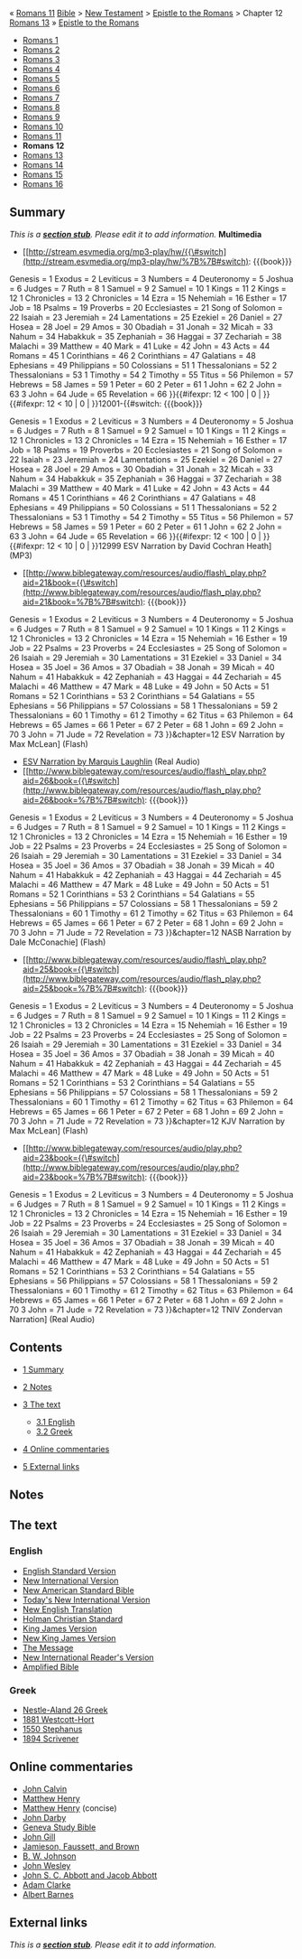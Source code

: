 « [Romans 11](Romans_11 "Romans 11")
[Bible](Bible "Bible") \>
[New Testament](New_Testament "New Testament") \>
[Epistle to the Romans](Epistle_to_the_Romans "Epistle to the Romans")
\> Chapter 12
[Romans 13](Romans_13 "Romans 13") »
[Epistle to the Romans](Epistle_to_the_Romans "Epistle to the Romans")
-   [Romans 1](Romans_1 "Romans 1")
-   [Romans 2](Romans_2 "Romans 2")
-   [Romans 3](Romans_3 "Romans 3")
-   [Romans 4](Romans_4 "Romans 4")
-   [Romans 5](Romans_5 "Romans 5")
-   [Romans 6](Romans_6 "Romans 6")
-   [Romans 7](Romans_7 "Romans 7")
-   [Romans 8](Romans_8 "Romans 8")
-   [Romans 9](Romans_9 "Romans 9")
-   [Romans 10](Romans_10 "Romans 10")
-   [Romans 11](Romans_11 "Romans 11")
-   **Romans 12**
-   [Romans 13](Romans_13 "Romans 13")
-   [Romans 14](Romans_14 "Romans 14")
-   [Romans 15](Romans_15 "Romans 15")
-   [Romans 16](Romans_16 "Romans 16")

## Summary

*This is a **[section stub](http://www.theopedia.com/Category:Theopedia_sectionstubs "Category:Theopedia sectionstubs")**. Please edit it to add information.*
**Multimedia**

-   [[http://stream.esvmedia.org/mp3-play/hw/{{\#switch](http://stream.esvmedia.org/mp3-play/hw/%7B%7B#switch):
    {{{book}}}

Genesis = 1
Exodus = 2
Leviticus = 3
Numbers = 4
Deuteronomy = 5
Joshua = 6
Judges = 7
Ruth = 8
1 Samuel = 9
2 Samuel = 10
1 Kings = 11
2 Kings = 12
1 Chronicles = 13
2 Chronicles = 14
Ezra = 15
Nehemiah = 16
Esther = 17
Job = 18
Psalms = 19
Proverbs = 20
Ecclesiastes = 21
Song of Solomon = 22
Isaiah = 23
Jeremiah = 24
Lamentations = 25
Ezekiel = 26
Daniel = 27
Hosea = 28
Joel = 29
Amos = 30
Obadiah = 31
Jonah = 32
Micah = 33
Nahum = 34
Habakkuk = 35
Zephaniah = 36
Haggai = 37
Zechariah = 38
Malachi = 39
Matthew = 40
Mark = 41
Luke = 42
John = 43
Acts = 44
Romans = 45
1 Corinthians = 46
2 Corinthians = 47
Galatians = 48
Ephesians = 49
Philippians = 50
Colossians = 51
1 Thessalonians = 52
2 Thessalonians = 53
1 Timothy = 54
2 Timothy = 55
Titus = 56
Philemon = 57
Hebrews = 58
James = 59
1 Peter = 60
2 Peter = 61
1 John = 62
2 John = 63
3 John = 64
Jude = 65
Revelation = 66
}}{{\#ifexpr: 12 < 100 | 0 | }}{{\#ifexpr: 12 < 10 | 0 |
}}12001-{{\#switch: {{{book}}}

Genesis = 1
Exodus = 2
Leviticus = 3
Numbers = 4
Deuteronomy = 5
Joshua = 6
Judges = 7
Ruth = 8
1 Samuel = 9
2 Samuel = 10
1 Kings = 11
2 Kings = 12
1 Chronicles = 13
2 Chronicles = 14
Ezra = 15
Nehemiah = 16
Esther = 17
Job = 18
Psalms = 19
Proverbs = 20
Ecclesiastes = 21
Song of Solomon = 22
Isaiah = 23
Jeremiah = 24
Lamentations = 25
Ezekiel = 26
Daniel = 27
Hosea = 28
Joel = 29
Amos = 30
Obadiah = 31
Jonah = 32
Micah = 33
Nahum = 34
Habakkuk = 35
Zephaniah = 36
Haggai = 37
Zechariah = 38
Malachi = 39
Matthew = 40
Mark = 41
Luke = 42
John = 43
Acts = 44
Romans = 45
1 Corinthians = 46
2 Corinthians = 47
Galatians = 48
Ephesians = 49
Philippians = 50
Colossians = 51
1 Thessalonians = 52
2 Thessalonians = 53
1 Timothy = 54
2 Timothy = 55
Titus = 56
Philemon = 57
Hebrews = 58
James = 59
1 Peter = 60
2 Peter = 61
1 John = 62
2 John = 63
3 John = 64
Jude = 65
Revelation = 66
}}{{\#ifexpr: 12 < 100 | 0 | }}{{\#ifexpr: 12 < 10 | 0 | }}12999
ESV Narration by David Cochran Heath] (MP3)

-   [[http://www.biblegateway.com/resources/audio/flash\_play.php?aid=21&book={{\#switch](http://www.biblegateway.com/resources/audio/flash_play.php?aid=21&book=%7B%7B#switch):
    {{{book}}}

Genesis = 1
Exodus = 2
Leviticus = 3
Numbers = 4
Deuteronomy = 5
Joshua = 6
Judges = 7
Ruth = 8
1 Samuel = 9
2 Samuel = 10
1 Kings = 11
2 Kings = 12
1 Chronicles = 13
2 Chronicles = 14
Ezra = 15
Nehemiah = 16
Esther = 19
Job = 22
Psalms = 23
Proverbs = 24
Ecclesiastes = 25
Song of Solomon = 26
Isaiah = 29
Jeremiah = 30
Lamentations = 31
Ezekiel = 33
Daniel = 34
Hosea = 35
Joel = 36
Amos = 37
Obadiah = 38
Jonah = 39
Micah = 40
Nahum = 41
Habakkuk = 42
Zephaniah = 43
Haggai = 44
Zechariah = 45
Malachi = 46
Matthew = 47
Mark = 48
Luke = 49
John = 50
Acts = 51
Romans = 52
1 Corinthians = 53
2 Corinthians = 54
Galatians = 55
Ephesians = 56
Philippians = 57
Colossians = 58
1 Thessalonians = 59
2 Thessalonians = 60
1 Timothy = 61
2 Timothy = 62
Titus = 63
Philemon = 64
Hebrews = 65
James = 66
1 Peter = 67
2 Peter = 68
1 John = 69
2 John = 70
3 John = 71
Jude = 72
Revelation = 73
}}&chapter=12 ESV Narration by Max McLean] (Flash)

-   [ESV Narration by Marquis Laughlin](http://www.gnpcb.org/esv/share/audio/smil?passage=%7B%7B%7Bbook%7D%7D%7D+12)
    (Real Audio)
-   [[http://www.biblegateway.com/resources/audio/flash\_play.php?aid=26&book={{\#switch](http://www.biblegateway.com/resources/audio/flash_play.php?aid=26&book=%7B%7B#switch):
    {{{book}}}

Genesis = 1
Exodus = 2
Leviticus = 3
Numbers = 4
Deuteronomy = 5
Joshua = 6
Judges = 7
Ruth = 8
1 Samuel = 9
2 Samuel = 10
1 Kings = 11
2 Kings = 12
1 Chronicles = 13
2 Chronicles = 14
Ezra = 15
Nehemiah = 16
Esther = 19
Job = 22
Psalms = 23
Proverbs = 24
Ecclesiastes = 25
Song of Solomon = 26
Isaiah = 29
Jeremiah = 30
Lamentations = 31
Ezekiel = 33
Daniel = 34
Hosea = 35
Joel = 36
Amos = 37
Obadiah = 38
Jonah = 39
Micah = 40
Nahum = 41
Habakkuk = 42
Zephaniah = 43
Haggai = 44
Zechariah = 45
Malachi = 46
Matthew = 47
Mark = 48
Luke = 49
John = 50
Acts = 51
Romans = 52
1 Corinthians = 53
2 Corinthians = 54
Galatians = 55
Ephesians = 56
Philippians = 57
Colossians = 58
1 Thessalonians = 59
2 Thessalonians = 60
1 Timothy = 61
2 Timothy = 62
Titus = 63
Philemon = 64
Hebrews = 65
James = 66
1 Peter = 67
2 Peter = 68
1 John = 69
2 John = 70
3 John = 71
Jude = 72
Revelation = 73
}}&chapter=12 NASB Narration by Dale McConachie] (Flash)

-   [[http://www.biblegateway.com/resources/audio/flash\_play.php?aid=25&book={{\#switch](http://www.biblegateway.com/resources/audio/flash_play.php?aid=25&book=%7B%7B#switch):
    {{{book}}}

Genesis = 1
Exodus = 2
Leviticus = 3
Numbers = 4
Deuteronomy = 5
Joshua = 6
Judges = 7
Ruth = 8
1 Samuel = 9
2 Samuel = 10
1 Kings = 11
2 Kings = 12
1 Chronicles = 13
2 Chronicles = 14
Ezra = 15
Nehemiah = 16
Esther = 19
Job = 22
Psalms = 23
Proverbs = 24
Ecclesiastes = 25
Song of Solomon = 26
Isaiah = 29
Jeremiah = 30
Lamentations = 31
Ezekiel = 33
Daniel = 34
Hosea = 35
Joel = 36
Amos = 37
Obadiah = 38
Jonah = 39
Micah = 40
Nahum = 41
Habakkuk = 42
Zephaniah = 43
Haggai = 44
Zechariah = 45
Malachi = 46
Matthew = 47
Mark = 48
Luke = 49
John = 50
Acts = 51
Romans = 52
1 Corinthians = 53
2 Corinthians = 54
Galatians = 55
Ephesians = 56
Philippians = 57
Colossians = 58
1 Thessalonians = 59
2 Thessalonians = 60
1 Timothy = 61
2 Timothy = 62
Titus = 63
Philemon = 64
Hebrews = 65
James = 66
1 Peter = 67
2 Peter = 68
1 John = 69
2 John = 70
3 John = 71
Jude = 72
Revelation = 73
}}&chapter=12 KJV Narration by Max McLean] (Flash)

-   [[http://www.biblegateway.com/resources/audio/play.php?aid=23&book={{\#switch](http://www.biblegateway.com/resources/audio/play.php?aid=23&book=%7B%7B#switch):
    {{{book}}}

Genesis = 1
Exodus = 2
Leviticus = 3
Numbers = 4
Deuteronomy = 5
Joshua = 6
Judges = 7
Ruth = 8
1 Samuel = 9
2 Samuel = 10
1 Kings = 11
2 Kings = 12
1 Chronicles = 13
2 Chronicles = 14
Ezra = 15
Nehemiah = 16
Esther = 19
Job = 22
Psalms = 23
Proverbs = 24
Ecclesiastes = 25
Song of Solomon = 26
Isaiah = 29
Jeremiah = 30
Lamentations = 31
Ezekiel = 33
Daniel = 34
Hosea = 35
Joel = 36
Amos = 37
Obadiah = 38
Jonah = 39
Micah = 40
Nahum = 41
Habakkuk = 42
Zephaniah = 43
Haggai = 44
Zechariah = 45
Malachi = 46
Matthew = 47
Mark = 48
Luke = 49
John = 50
Acts = 51
Romans = 52
1 Corinthians = 53
2 Corinthians = 54
Galatians = 55
Ephesians = 56
Philippians = 57
Colossians = 58
1 Thessalonians = 59
2 Thessalonians = 60
1 Timothy = 61
2 Timothy = 62
Titus = 63
Philemon = 64
Hebrews = 65
James = 66
1 Peter = 67
2 Peter = 68
1 John = 69
2 John = 70
3 John = 71
Jude = 72
Revelation = 73
}}&chapter=12 TNIV Zondervan Narration] (Real Audio)

## Contents

-   [1 Summary](#Summary)
-   [2 Notes](#Notes)
-   [3 The text](#The_text)
    -   [3.1 English](#English)
    -   [3.2 Greek](#Greek)

-   [4 Online commentaries](#Online_commentaries)
-   [5 External links](#External_links)

## Notes

## The text

### English

-   [English Standard Version](http://www.gnpcb.org/esv/search/?q=Romans%2012)
-   [New International Version](http://www.biblegateway.com/passage/?search=Romans%2012&version=31)
-   [New American Standard Bible](http://www.biblegateway.com/passage/?search=Romans%2012&version=49)
-   [Today's New International Version](http://www.ibs.org/bible/verse/index.php?q=Romans%2012)
-   [New English Translation](http://net.bible.org/bible.php?book=Romans&chapter=12)
-   [Holman Christian Standard](http://www.biblegateway.com/passage/?search=Romans%2012&version=77)
-   [King James Version](http://www.biblegateway.com/passage/?search=Romans%2012&version=9)
-   [New King James Version](http://www.biblegateway.com/passage/?search=Romans%2012&version=50)
-   [The Message](http://www.biblegateway.com/passage/?search=Romans%2012&version=65)
-   [New International Reader's Version](http://www.biblegateway.com/passage/?search=Romans%2012&version=76)
-   [Amplified Bible](http://www.biblegateway.com/passage/?search=Romans%2012&version=45)

### Greek

-   [Nestle-Aland 26 Greek](http://www.zhubert.com/bible?source=greek&verseref=Romans+12)
-   [1881 Westcott-Hort](http://www.biblegateway.com/passage/?search=Romans%2012&version=68)
-   [1550 Stephanus](http://www.biblegateway.com/passage/?search=Romans%2012&version=69)
-   [1894 Scrivener](http://www.biblegateway.com/passage/?search=Romans%2012&version=70)

## Online commentaries

-   [John Calvin](http://www.ccel.org/ccel/calvin/calcom38.xvi.i.html)
-   [Matthew Henry](http://eword.gospelcom.net/comments/romans/mhc/romans12.htm)
-   [Matthew Henry](http://eword.gospelcom.net/comments/romans/mhc/romans12.htm)
    (concise)
-   [John Darby](http://eword.gospelcom.net/comments/romans/darby/romans12.htm)
-   [Geneva Study Bible](http://eword.gospelcom.net/comments/romans/geneva/romans12.htm)
-   [John Gill](http://eword.gospelcom.net/comments/romans/gill/romans12.htm)
-   [Jamieson, Faussett, and Brown](http://www.ewordtoday.com/comments/romans/jfb/romans12.htm)
-   [B. W. Johnson](http://eword.gospelcom.net/comments/romans/johnson/romans12.htm)
-   [John Wesley](http://eword.gospelcom.net/comments/romans/wesley/romans12.htm)
-   [John S. C. Abbott and Jacob Abbott](http://www.studylight.org/com/ain/view.cgi?book=ro&chapter=012)
-   [Adam Clarke](http://www.studylight.org/com/acc/view.cgi?book=ro&chapter=012)
-   [Albert Barnes](http://www.studylight.org/com/bnn/view.cgi?book=ro&chapter=012)

## External links

*This is a **[section stub](http://www.theopedia.com/Category:Theopedia_sectionstubs "Category:Theopedia sectionstubs")**. Please edit it to add information.*


